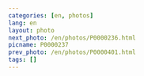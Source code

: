```yaml
---
categories: [en, photos]
lang: en
layout: photo
next_photo: /en/photos/P0000236.html
picname: P0000237
prev_photo: /en/photos/P0000401.html
tags: []
---
```

